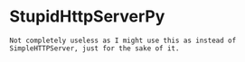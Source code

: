 # StupidHttpServerPy
``` A stupid and useless HTTP server written in Python using Sockets, entirely for learning purposes. It can handle GET requests (which is kinda hardcoded) and can display html, text and jpeg images.
Not completely useless as I might use this as instead of SimpleHTTPServer, just for the sake of it.
```
